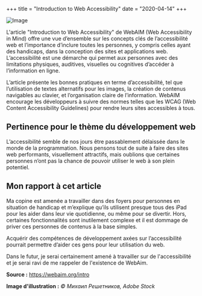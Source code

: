 +++
title = "Introduction to Web Accessibility"
date = "2020-04-14"
+++

![Image](/labveilletech/post2.png)

L'article "Introduction to Web Accessibility" de WebAIM (Web Accessibility in Mind) offre une vue d’ensemble sur les concepts clés de l’accessibilité web et l’importance d’inclure toutes les personnes, y compris celles ayant des handicaps, dans la conception des sites et applications web. L’accessibilité est une démarche qui permet aux personnes avec des limitations physiques, auditives, visuelles ou cognitives d’accéder à l’information en ligne. 

L’article présente les bonnes pratiques en terme d’accessibilité, tel que l’utilisation de textes alternatifs pour les images, la création de contenus navigables au clavier, et l’organisation claire de l’information. WebAIM encourage les développeurs à suivre des normes telles que les WCAG (Web Content Accessibility Guidelines) pour rendre leurs sites accessibles à tous.

## Pertinence pour le thème du développement web

L’accessibilité semble de nos jours être passablement délaissée dans le monde de la programmation. Nous pensons tout de suite à faire des sites web performants, visuellement attractifs, mais oublions que certaines personnes n’ont pas la chance de pouvoir utiliser le web à son plein potentiel. 

## Mon rapport à cet article

Ma copine est amenée a travailler dans des foyers pour personnes en situation de handicap et m’explique qu’ils utilisent presque tous des iPad pour les aider dans leur vie quotidienne, ou même pour se divertir. Hors, certaines fonctionnalités sont inutilement complexe et il est dommage de priver ces personnes de contenus à la base simples. 

Acquérir des compétences de développement axées sur l’accessibilité pourrait permettre d’aider ces gens pour leur utilisation du web.

Dans le futur, je serai certainement amené à travailler sur de l'accessibilité et je serai ravi de me rappeler de l'existence de WebAim.


**Source :** https://webaim.org/intro

**Image d'illustration :** *© Михаил Решетников, Adobe Stock*






